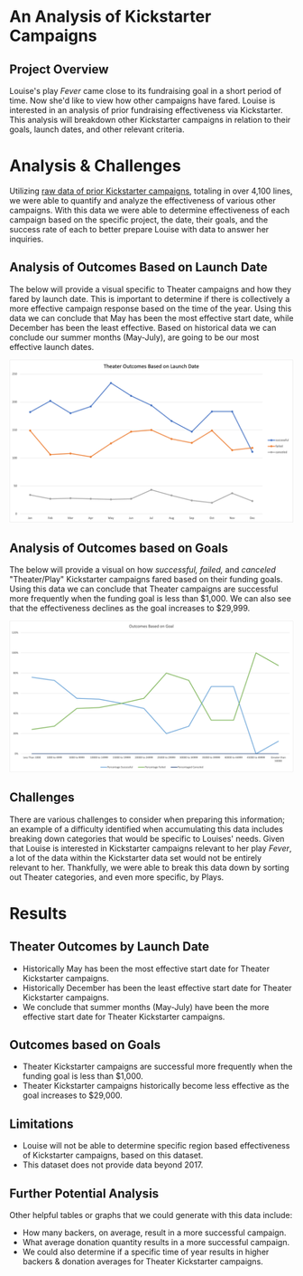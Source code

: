 # An Analysis of Kickstarter Campaigns
## Project Overview
Louise's play *Fever* came close to its fundraising goal in a short period of time. Now she'd like to view how other campaigns have fared. Louise is interested in an analysis of prior fundraising effectiveness via Kickstarter. This analysis will breakdown other Kickstarter campaigns in relation to their goals, launch dates, and other relevant criteria. 
# Analysis & Challenges
Utilizing [raw data of prior Kickstarter campaigns](https://github.com/KEGANCP/kickstarter-analysis/blob/main/KICKSTARTER_Challenge.xlsx), totaling in over 4,100 lines, we were able to quantify and analyze the effectiveness of various other campaigns. With this data we were able to determine effectiveness of each campaign based on the specific project, the date, their goals, and the success rate of each to better prepare Louise with data to answer her inquiries.
## Analysis of Outcomes Based on Launch Date
The below will provide a visual specific to Theater campaigns and how they fared by launch date. This is important to determine if there is collectively a more effective campaign response based on the time of the year. Using this data we can conclude that May has been the most effective start date, while December has been the least effective. Based on historical data we can conclude our summer months (May-July), are going to be our most effective launch dates.

![This is an image](https://github.com/KEGANCP/kickstarter-analysis/blob/main/Theater_Outcomes_vs_Launch.png)

## Analysis of Outcomes based on Goals
The below will provide a visual on how *successful, failed,* and *canceled* "Theater/Play" Kickstarter campaigns fared based on their funding goals. Using this data we can conclude that Theater campaigns are successful more frequently when the funding goal is less than $1,000. We can also see that the effectiveness declines as the goal increases to $29,999.

![This is an image](https://github.com/KEGANCP/kickstarter-analysis/blob/main/Outcomes_vs_Goals.png)

## Challenges
There are various challenges to consider when preparing this information; an example of a difficulty identified when accumulating this data includes breaking down categories that would be specific to Louises' needs. Given that Louise is interested in Kickstarter campaigns relevant to her play *Fever*, a lot of the data within the Kickstarter data set would not be entirely relevant to her. Thankfully, we were able to break this data down by sorting out Theater categories, and even more specific, by Plays.  

# Results

## Theater Outcomes by Launch Date
- Historically May has been the most effective start date for Theater Kickstarter campaigns.
- Historically December  has been the least effective start date for Theater Kickstarter campaigns.
- We conclude that summer months (May-July) have been the more effective start date for Theater Kickstarter campaigns.

## Outcomes based on Goals
- Theater Kickstarter campaigns are successful more frequently when the funding goal is less than $1,000.
- Theater Kickstarter campaigns historically become less effective as the goal increases to $29,000.

## Limitations
- Louise will not be able to determine specific region based effectiveness of Kickstarter campaigns, based on this dataset.
- This dataset does not provide data beyond 2017.

## Further Potential Analysis
Other helpful tables or graphs that we could generate with this data include:
- How many backers, on average, result in a more successful campaign.
- What average donation quantity results in a more successful campaign.
- We could also determine if a specific time of year results in higher backers & donation averages for Theater Kickstarter campaigns. 

